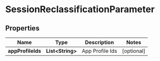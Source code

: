 # SessionReclassificationParameter

## Properties
Name | Type | Description | Notes
------------ | ------------- | ------------- | -------------
**appProfileIds** | **List&lt;String&gt;** | App Profile Ids |  [optional]
